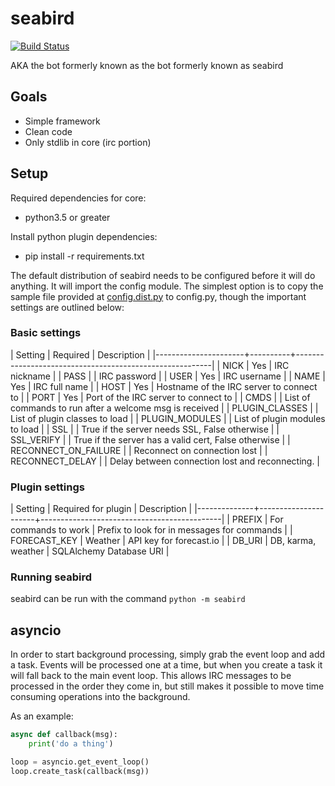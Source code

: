 # seabird

[![Build Status](https://travis-ci.org/belak/python-seabird.svg?branch=master)](https://travis-ci.org/belak/python-seabird)

AKA the bot formerly known as the bot formerly known as seabird

## Goals

* Simple framework
* Clean code
* Only stdlib in core (irc portion)

## Setup

Required dependencies for core:

* python3.5 or greater

Install python plugin dependencies:

* pip install -r requirements.txt

The default distribution of seabird needs to be configured before it will do
anything. It will import the config module. The simplest option is to copy the
sample file provided at [config.dist.py](config.dist.py) to config.py, though
the important settings are outlined below:

### Basic settings

| Setting              | Required | Description                                             |
|----------------------+----------+---------------------------------------------------------|
| NICK                 | Yes      | IRC nickname                                            |
| PASS                 |          | IRC password                                            |
| USER                 | Yes      | IRC username                                            |
| NAME                 | Yes      | IRC full name                                           |
| HOST                 | Yes      | Hostname of the IRC server to connect to                |
| PORT                 | Yes      | Port of the IRC server to connect to                    |
| CMDS                 |          | List of commands to run after a welcome msg is received |
| PLUGIN_CLASSES       |          | List of plugin classes to load                          |
| PLUGIN_MODULES       |          | List of plugin modules to load                          |
| SSL                  |          | True if the server needs SSL, False otherwise           |
| SSL_VERIFY           |          | True if the server has a valid cert, False otherwise    |
| RECONNECT_ON_FAILURE |          | Reconnect on connection lost                            |
| RECONNECT_DELAY      |          | Delay between connection lost and reconnecting.         |

### Plugin settings

| Setting      | Required for plugin  | Description                                 |
|--------------+----------------------+---------------------------------------------|
| PREFIX       | For commands to work | Prefix to look for in messages for commands |
| FORECAST_KEY | Weather              | API key for forecast.io                     |
| DB_URI       | DB, karma, weather   | SQLAlchemy Database URI                     |

### Running seabird

seabird can be run with the command `python -m seabird`

## asyncio

In order to start background processing, simply grab the event loop and add a
task. Events will be processed one at a time, but when you create a task it will
fall back to the main event loop. This allows IRC messages to be processed in
the order they come in, but still makes it possible to move time consuming
operations into the background.

As an example:

``` python
async def callback(msg):
    print('do a thing')

loop = asyncio.get_event_loop()
loop.create_task(callback(msg))
```
